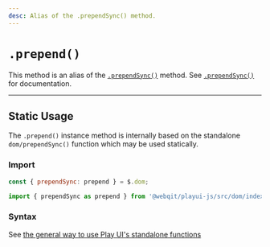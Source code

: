```yaml
---
desc: Alias of the .prependSync() method.
---
```

# `.prepend()`

This method is an alias of the [`.prependSync()`](../prependsync) method. See [`.prependSync()`](../prependsync) for documentation.

------

## Static Usage

The `.prepend()` instance method is internally based on the standalone `dom/prependSync()` function which may be used statically.

### Import

```js
const { prependSync: prepend } = $.dom;
```
```js
import { prependSync as prepend } from '@webqit/playui-js/src/dom/index.js';
```

### Syntax

See [the general way to use Play UI's standalone functions](../../../getting-started/overview#use-as-descrete-utilities)